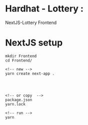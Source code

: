 # Hardhat - Lottery : 

NextJS-Lottery Frontend


# NextJS setup

```
mkdir Frontend
cd Frontend/

<!-- new -->
yarn create next-app .




<!-- or copy  -->
package.json
yarn.lock

<!-- run -->
yarn

```